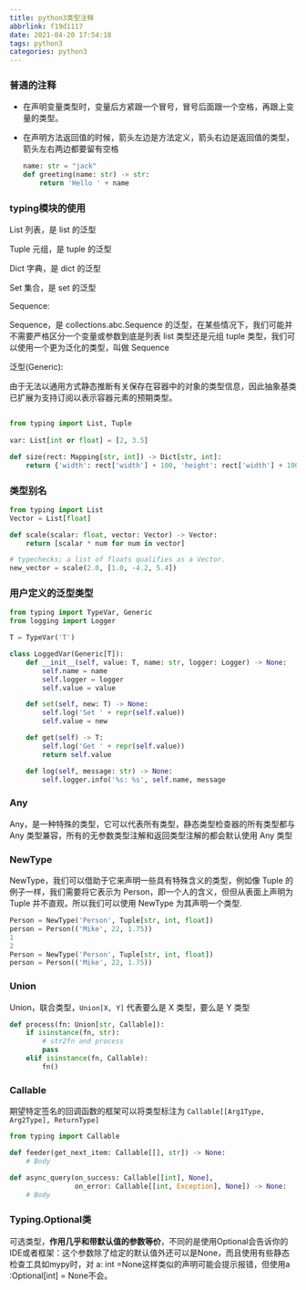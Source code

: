 ```yaml
---
title: python3类型注释
abbrlink: f19d1117
date: 2021-04-20 17:54:18
tags: python3
categories: python3
---
```


### 普通的注释

- 在声明变量类型时，变量后方紧跟一个冒号，冒号后面跟一个空格，再跟上变量的类型。

- 在声明方法返回值的时候，箭头左边是方法定义，箭头右边是返回值的类型，箭头左右两边都要留有空格

    ```python
    name: str = "jack"
    def greeting(name: str) -> str:
        return 'Hello ' + name
    ```

### typing模块的使用

List 列表，是 list 的泛型

Tuple 元组，是 tuple 的泛型

Dict 字典，是 dict 的泛型

Set 集合，是 set 的泛型

Sequence:

Sequence，是 collections.abc.Sequence 的泛型，在某些情况下，我们可能并不需要严格区分一个变量或参数到底是列表 list 类型还是元组 tuple 类型，我们可以使用一个更为泛化的类型，叫做 Sequence

泛型(Generic):

由于无法以通用方式静态推断有关保存在容器中的对象的类型信息，因此抽象基类已扩展为支持订阅以表示容器元素的预期类型。

```python
	
from typing import List, Tuple
	
var: List[int or float] = [2, 3.5]

def size(rect: Mapping[str, int]) -> Dict[str, int]:
    return {'width': rect['width'] + 100, 'height': rect['width'] + 100}
```



### 类型别名

```python
from typing import List
Vector = List[float]

def scale(scalar: float, vector: Vector) -> Vector:
    return [scalar * num for num in vector]

# typechecks; a list of floats qualifies as a Vector.
new_vector = scale(2.0, [1.0, -4.2, 5.4])
```

### 用户定义的泛型类型

```python
from typing import TypeVar, Generic
from logging import Logger

T = TypeVar('T')

class LoggedVar(Generic[T]):
    def __init__(self, value: T, name: str, logger: Logger) -> None:
        self.name = name
        self.logger = logger
        self.value = value

    def set(self, new: T) -> None:
        self.log('Set ' + repr(self.value))
        self.value = new

    def get(self) -> T:
        self.log('Get ' + repr(self.value))
        return self.value

    def log(self, message: str) -> None:
        self.logger.info('%s: %s', self.name, message
```



### Any

Any，是一种特殊的类型，它可以代表所有类型，静态类型检查器的所有类型都与 Any 类型兼容，所有的无参数类型注解和返回类型注解的都会默认使用 Any 类型

### NewType

NewType，我们可以借助于它来声明一些具有特殊含义的类型，例如像 Tuple 的例子一样，我们需要将它表示为 Person，即一个人的含义，但但从表面上声明为 Tuple 并不直观，所以我们可以使用 NewType 为其声明一个类型.

```python
Person = NewType('Person', Tuple[str, int, float])
person = Person(('Mike', 22, 1.75))
1
2
Person = NewType('Person', Tuple[str, int, float])
person = Person(('Mike', 22, 1.75))
```

### Union

Union，联合类型，`Union[X, Y]` 代表要么是 X 类型，要么是 Y 类型

```python
def process(fn: Union[str, Callable]):
    if isinstance(fn, str):
        # str2fn and process
        pass
    elif isinstance(fn, Callable):
        fn()
```

### Callable

期望特定签名的回调函数的框架可以将类型标注为 `Callable[[Arg1Type, Arg2Type], ReturnType]`

```python
from typing import Callable

def feeder(get_next_item: Callable[[], str]) -> None:
    # Body

def async_query(on_success: Callable[[int], None],
                on_error: Callable[[int, Exception], None]) -> None:
    # Body
```

### Typing.Optional类

可选类型，**作用几乎和带默认值的参数等价**，不同的是使用Optional会告诉你的IDE或者框架：这个参数除了给定的默认值外还可以是None，而且使用有些静态检查工具如mypy时，对 a: int =None这样类似的声明可能会提示报错，但使用a :Optional[int] = None不会。

